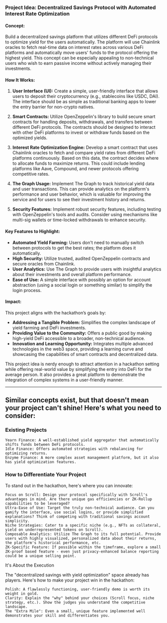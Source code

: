 ### Project Idea: Decentralized Savings Protocol with Automated Interest Rate Optimization

#### Concept:

Build a decentralized savings platform that utilizes different DeFi protocols to optimize yield for the users automatically. The platform will use Chainlink oracles to fetch real-time data on interest rates across various DeFi platforms and automatically move users' funds to the protocol offering the highest yield. This concept can be especially appealing to non-technical users who wish to earn passive income without actively managing their investments.

#### How It Works:

1. **User Interface (UI):** Create a simple, user-friendly interface that allows users to deposit their cryptocurrency (e.g., stablecoins like USDC, DAI). The interface should be as simple as traditional banking apps to lower the entry barrier for non-crypto natives.

2. **Smart Contracts:** Utilize OpenZeppelin's library to build secure smart contracts for handling deposits, withdrawals, and transfers between different DeFi protocols. The contracts should be designed to interact with other DeFi platforms to invest or withdraw funds based on the optimized yields.

3. **Interest Rate Optimization Engine:** Develop a smart contract that uses Chainlink oracles to fetch and compare yield rates from different DeFi platforms continuously. Based on this data, the contract decides where to allocate funds to maximize returns. This could include lending platforms like Aave, Compound, and newer protocols offering competitive rates.

4. **The Graph Usage:** Implement The Graph to track historical yield data and user transactions. This can provide analytics on the platform's performance and user behavior, which is valuable for improving the service and for users to see their investment history and returns.

5. **Security Features:** Implement robust security features, including testing with OpenZeppelin's tools and audits. Consider using mechanisms like multi-sig wallets or time-locked withdrawals to enhance security.

#### Key Features to Highlight:

- **Automated Yield Farming:** Users don't need to manually switch between protocols to get the best rates; the platform does it automatically.
- **High Security:** Utilize trusted, audited OpenZeppelin contracts and secure oracles from Chainlink.
- **User Analytics:** Use The Graph to provide users with insightful analytics about their investments and overall platform performance.
- **Ease of Use:** A simple interface with possibly an option for account abstraction (using a social login or something similar) to simplify the login process.

#### Impact:

This project aligns with the hackathon’s goals by:

- **Addressing a Tangible Problem:** Simplifies the complex landscape of yield farming and DeFi investments.
- **Providing Value to the Community:** Offers a public good by making high-yield DeFi accessible to a broader, non-technical audience.
- **Innovation and Learning Opportunity:** Integrates multiple advanced technologies in the web3 space, providing a learning curve and showcasing the capabilities of smart contracts and decentralized data.

This project idea is nerdy enough to attract attention in a hackathon setting while offering real-world value by simplifying the entry into DeFi for the average person. It also provides a great platform to demonstrate the integration of complex systems in a user-friendly manner.

---

## Similar concepts exist, but that doesn't mean your project can't shine! Here's what you need to consider:

### Existing Projects

    Yearn Finance: A well-established yield aggregator that automatically shifts funds between DeFi protocols.
    Idle Finance: Offers automated strategies with rebalancing for optimizing returns.
    Enzyme Finance: A more complex asset management platform, but it also has yield optimization features.

### How to Differentiate Your Project

To stand out in the hackathon, here's where you can innovate:

    Focus on Scroll: Design your protocol specifically with Scroll's advantages in mind. Are there unique gas efficiencies or ZK-Rollup capabilities to be leveraged?
    Ultra-Ease of Use: Target the truly non-technical audience. Can you gamify the interface, use social logins, or provide simplified explanations? Think of competing with traditional savings account simplicity.
    Niche Strategies: Cater to a specific niche (e.g., NFTs as collateral, yield on underrepresented tokens on Scroll).
    Composable Analytics: Utilize The Graph to its full potential. Provide users with highly visualized, personalized data about their returns, the platform's historical performance, etc.
    ZK-Specific Feature: If possible within the timeframe, explore a small ZK-proof based feature - even just privacy-enhanced balance reporting could be a unique selling point.

It's About the Execution

The "decentralized savings with yield optimization" space already has players. Here's how to make your project win in the hackathon:

    Polish: A flawlessly functioning, user-friendly demo is worth its weight in gold.
    Clarity: Explain the "why" behind your choices (Scroll focus, niche strategy, etc.). Show the judges you understand the competitive landscape.
    The "Extra Mile": Even a small, unique feature implemented well demonstrates your skill and differentiates you.
